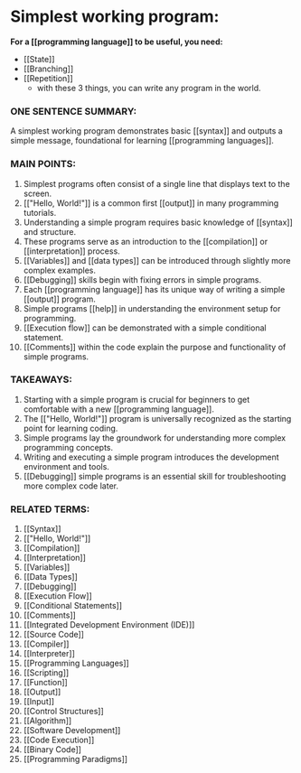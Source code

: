 # Simplest working program:
**For a [[programming language]] to be useful, you need:**
- [[State]]
- [[Branching]]
- [[Repetition]]
	- with these 3 things, you can write any program in the world. 
### ONE SENTENCE SUMMARY:
A simplest working program demonstrates basic [[syntax]] and outputs a simple message, foundational for learning [[programming languages]].

### MAIN POINTS:
1. Simplest programs often consist of a single line that displays text to the screen.
2. [["Hello, World!"]] is a common first [[output]] in many programming tutorials.
3. Understanding a simple program requires basic knowledge of [[syntax]] and structure.
4. These programs serve as an introduction to the [[compilation]] or [[interpretation]] process.
5. [[Variables]] and [[data types]] can be introduced through slightly more complex examples.
6. [[Debugging]] skills begin with fixing errors in simple programs.
7. Each [[programming language]] has its unique way of writing a simple [[output]] program.
8. Simple programs [[help]] in understanding the environment setup for programming.
9. [[Execution flow]] can be demonstrated with a simple conditional statement.
10. [[Comments]] within the code explain the purpose and functionality of simple programs.

### TAKEAWAYS:
1. Starting with a simple program is crucial for beginners to get comfortable with a new [[programming language]].
2. The [["Hello, World!"]] program is universally recognized as the starting point for learning coding.
3. Simple programs lay the groundwork for understanding more complex programming concepts.
4. Writing and executing a simple program introduces the development environment and tools.
5. [[Debugging]] simple programs is an essential skill for troubleshooting more complex code later.

### RELATED TERMS:
1. [[Syntax]]
2. [["Hello, World!"]]
3. [[Compilation]]
4. [[Interpretation]]
5. [[Variables]]
6. [[Data Types]]
7. [[Debugging]]
8. [[Execution Flow]]
9. [[Conditional Statements]]
10. [[Comments]]
11. [[Integrated Development Environment (IDE)]]
12. [[Source Code]]
13. [[Compiler]]
14. [[Interpreter]]
15. [[Programming Languages]]
16. [[Scripting]]
17. [[Function]]
18. [[Output]]
19. [[Input]]
20. [[Control Structures]]
21. [[Algorithm]]
22. [[Software Development]]
23. [[Code Execution]]
24. [[Binary Code]]
25. [[Programming Paradigms]]